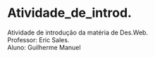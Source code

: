 # Atividade_de_introd.
Atividade de introdução da matéria de Des.Web. <br>
Professor: Eric Sales. <br>
Aluno: Guilherme Manuel
